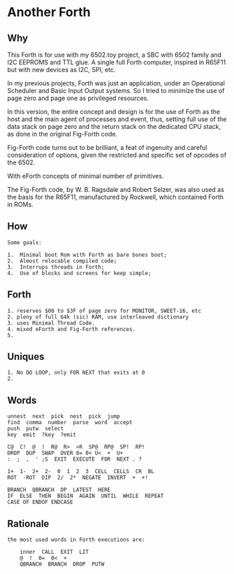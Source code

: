 
# Another Forth

## Why

   This Forth is for use with my 6502.toy project, a SBC with 6502 
   family and I2C EEPROMS and TTL glue. A single full Forth computer, 
   inspired in R65F11 but with new devices as I2C, SPI, etc.

   In my previous projects, Forth was just an application, under an 
   Operational Scheduler and Basic Input Output systems. So I tried to 
   minimize the use of page zero and page one as privileged resources. 

   In this version, the entire concept and design is for the use of 
   Forth as the host and the main agent of processes and event, 
   thus, setting full use of the data stack on page zero and the 
   return stack on the dedicated CPU stack, as done in the original 
   Fig-Forth code.

   Fig-Forth code turns out to be brilliant, a feat of ingenuity and
   careful consideration of options, given the restricted and specific 
   set of opcodes of the 6502. 

   With eForth concepts of minimal number of primitives.

   The Fig-Forth code, by W. B. Ragsdale and Robert Selzer, was also
   used as the basis for the R65F11, manufactured by Rockwell, 
   which contained Forth in ROMs. 

## How
    
    Some goals:

    1.  Minimal boot Rom with Forth as bare bones boot;
    2.  Almost relocable compiled code;
    3.  Interrups threads in Forth;
    4.  Use of blocks and screens for keep simple;

 ## Forth

    1. reserves $00 to $3F of page zero for MONITOR, SWEET-16, etc
    2. pleny of full 64k (sic) RAM, use interleaved dictionary
    3. uses Minimal Thread Code.
    4. mixed eForth and Fig-Forth references.
    5. 

 ## Uniques

    1. No DO LOOP, only FOR NEXT that exits at 0
    2. 

 ## Words

    unnest  next  pick  nest  pick  jump 
    find  comma  number  parse  word  accept 
    push  putw  select  
    key  emit  ?key  ?emit

    C@  C!  @  !  R@  R>  >R  SP@  RP@  SP!  RP! 
    DROP  DUP  SWAP  OVER 0= 0< U<  +  U+
    :  ;  ,  ' ;S  EXIT  EXECUTE  FOR  NEXT . ?

    1+  1-  2+  2-  0  1  2  3  CELL  CELLS  CR  BL
    ROT  -ROT  DIP  2/  2*  NEGATE  INVERT  +  +!  

    BRANCH  QBRANCH  DP  LATEST  HERE 
    IF  ELSE  THEN  BEGIN  AGAIN  UNTIL  WHILE  REPEAT
    CASE OF ENDOF ENDCASE
    
 ## Rationale

    the most used words in Forth executions are:

        inner  CALL  EXIT  LIT  
        @  !  0=  0<  +
        QBRANCH  BRANCH  DROP  PUTW



